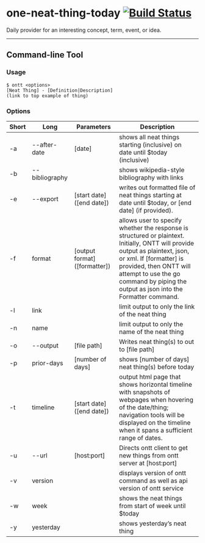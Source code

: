 # one-neat-thing-today [![Build Status](https://travis-ci.org/taothit/one-neat-thing-today.svg?branch=master)](https://travis-ci.org/taothit/one-neat-thing-today)
Daily provider for an interesting concept, term, event, or idea.
_____
## Command-line Tool

### Usage
```shell
$ ontt <options>
[Neat Thing] - [Definition|Description]
(link to top example of thing)
```

### Options
|Short |Long|Parameters|Description|
|---|---|---|---|
|-a|--after-date|[date]|shows all neat things starting (inclusive) on date until $today (inclusive) |
|-b|--bibliography| |shows wikipedia-style bibliography with links|
|-e|--export|[start date] ([end date])| writes out formatted file of neat things starting at date until $today, or [end date] (if provided).|
|-f|format|[output format] ([formatter])|allows user to specify whether the response is structured or plaintext.  Initially, ONTT will provide output as plaintext, json, or xml. If [formatter] is provided, then ONTT will attempt to use the go command by piping the output as json into the  Formatter command.|
|-l|link| |limit output to only the link of the neat thing|
|-n|name| | limit output to only the name of the neat thing|
|-o|--output|[file path]|Writes neat thing(s) to out to [file path]
|-p|prior-days| [number of days]| shows [number of days] neat thing(s) before today|
|-t|timeline| [start date] ([end date])|output html page that shows horizontal timeline with snapshots of webpages when hovering of the date/thing; navigation tools will be displayed on the timeline when it spans a sufficient range of dates.|
|-u|--url|[host:port]|Directs ontt client to get new things from ontt server at [host:port]| 
|-v|version| | displays version of ontt command as well as api version of ontt service|
|-w|week| |shows the neat things from start of week until $today|
|-y|yesterday| |shows yesterday’s neat thing|
